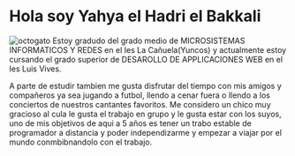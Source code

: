 # Hola soy Yahya el Hadri el Bakkali
![octogato](https://revistabyte.es/wp-content/uploads/2018/06/github-octocat.jpg)
Estoy gradudo del grado medio de MICROSISTEMAS INFORMATICOS Y REDES en el Ies La Cañuela(Yuncos) y actualmente estoy cursando el grado superior de DESAROLLO DE APPLICACIONES WEB en el Ies Luis Vives.


A parte de estudir tambien me gusta disfrutar del tiempo con mis amigos y compañeros ya sea jugando a futbol, llendo a cenar fuera o llendo a los conciertos de nuestros cantantes favoritos. Me considero un chico muy gracioso al cula le gusta el trabajo en grupo y le gusta estar con los suyos, uno de mis objetivos de aqui a 5 años es tener un trabo estable de programador a distancia y poder independizarme y empezar a viajar por el mundo conmbibnandolo con el trabajo.

